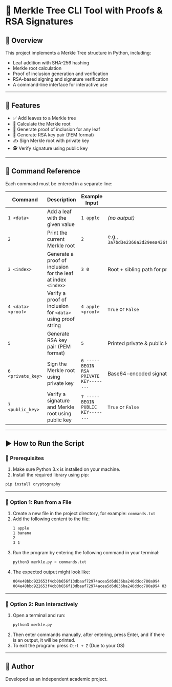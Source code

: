 # 🌳 Merkle Tree CLI Tool with Proofs & RSA Signatures

## 📌 Overview

This project implements a Merkle Tree structure in Python, including:

- Leaf addition with SHA-256 hashing
- Merkle root calculation
- Proof of inclusion generation and verification
- RSA-based signing and signature verification
- A command-line interface for interactive use

---

## 🧠 Features

- ✅ Add leaves to a Merkle tree
- 🧮 Calculate the Merkle root
- 🔎 Generate proof of inclusion for any leaf
- 🔐 Generate RSA key pair (PEM format)
- ✍️ Sign Merkle root with private key
- 🕵️ Verify signature using public key

---

## 🧾 Command Reference

Each command must be entered in a separate line:

| Command | Description | Example Input | Expected Output |
|---------|-------------|----------------|------------------|
| `1 <data>` | Add a leaf with the given value | `1 apple` | *(no output)* |
| `2` | Print the current Merkle root | `2` | e.g., `3a7bd3e2360a3d29eea436fcfb7e44c735d117c42d1c1835420b6b9942dd4f1b` |
| `3 <index>` | Generate a proof of inclusion for the leaf at index `<index>` | `3 0` | Root + sibling path for proof |
| `4 <data> <proof>` | Verify a proof of inclusion for `<data>` using proof string | `4 apple <proof>` | `True` or `False` |
| `5` | Generate RSA key pair (PEM format) | `5` | Printed private & public keys |
| `6 <private_key>` | Sign the Merkle root using private key | `6 -----BEGIN RSA PRIVATE KEY----- ...` | Base64-encoded signature |
| `7 <public_key>` | Verify a signature and Merkle root using public key | `7 -----BEGIN PUBLIC KEY----- ...` | `True` or `False` |

---

## ▶️ How to Run the Script

### 🔧 Prerequisites

1. Make sure Python 3.x is installed on your machine.
2. Install the required library using pip:

```bash
pip install cryptography
```

---

### 🧪 Option 1: Run from a File

1. Create a new file in the project directory, for example: `commands.txt`
2. Add the following content to the file:
   ```bash
   1 apple
   1 banana
   2
   3 1
   ```
3. Run the program by entering the following command in your terminal:
   ```bash
   python3 merkle.py < commands.txt
   ```
4. The expected output might look like:
   ```bash
   004e48bbd922653f4cb0b656f13dbaaf72974acea5d6d836ba240ddcc780a994
   004e48bbd922653f4cb0b656f13dbaaf72974acea5d6d836ba240ddcc780a994 03a7bd3e2360a3d29eea436fcfb7e44c735d117c42d1c1835420b6b9942dd4f1b
   ```

---

### 💬 Option 2: Run Interactively

1. Open a terminal and run:
   ```bash
   python3 merkle.py
   ```
2. Then enter commands manually, after entering, press Enter, and if there is an output, it will be printed.
3. To exit the program: press `Ctrl + Z` (Due to your OS)

---

## 🙋 Author

Developed as an independent academic project.
